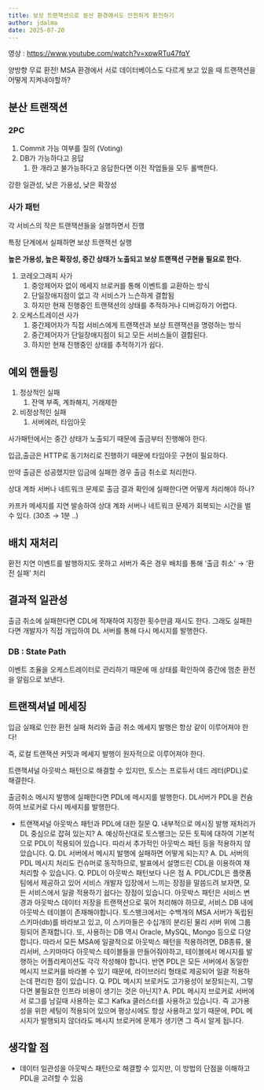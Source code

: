 ```yaml
---
title: 보상 트랜잭션으로 분산 환경에서도 안전하게 환전하기
author: jdalma
date: 2025-07-20
---
```


영상 : https://www.youtube.com/watch?v=xpwRTu47fqY

양방향 무료 환전! MSA 환경에서 서로 데이터베이스도 다르게 보고 있을 때 트랜잭션을 어떻게 지켜내야할까?

## 분산 트랜잭션

### 2PC

1. Commit 가능 여부를 질의 (Voting)
2. DB가 가능하다고 응답
   1. 한 개라고 불가능하다고 응답한다면 이전 작업들을 모두 롤백한다.

강한 일관성, 낮은 가용성, 낮은 확장성

### 사가 패턴

각 서비스의 작은 트랜잭션들을 실행하면서 진행

특정 단계에서 실패하면 보상 트랜잭션 실행

**높은 가용성, 높은 확장성, 중간 상태가 노출되고 보상 트랜잭션 구현을 필요로 한다.**

1. 코레오그래피 사가
   1. 중앙제어자 없이 메세지 브로커를 통해 이벤트를 교환하는 방식
   2. 단일장애지점이 없고 각 서비스가 느슨하게 결합됨
   3. 하지만 현재 진행중인 트랜잭션의 상태를 추적하거나 디버깅하기 어렵다.
2. 오케스트레이션 사가
   1. 중간제어자가 직접 서비스에게 트랜잭션과 보상 트랜잭션을 명령하는 방식
   2. 중간제어자가 단일장애지점이 되고 모든 서비스들이 결합된다.
   3. 하지만 현재 진행중인 상태를 추적하기가 쉽다.

## 예외 핸들링

1. 정상적인 실패
   1. 잔액 부족, 계좌해지, 거래제한
2. 비정상적인 실패
   1. 서버에러, 타임아웃

사가패턴에서는 중간 상태가 노출되기 때문에 출금부터 진행해야 한다.

입금,출금은 HTTP로 동기처리로 진행하기 때문에 타임아웃 구현이 필요하다.

만약 출금은 성공했지만 입금에 실패한 경우 출금 취소로 처리한다.

상대 계좌 서버나 네트워크 문제로 출금 결과 확인에 실패한다면 어떻게 처리해야 하나?

카프카 메세지를 지연 발송하여 상대 계좌 서버나 네트워크 문제가 회복되는 시간을 벌 수 있다. (30초 → 1분 ..)

## 배치 재처리

환전 지연 이벤트를 발행하지도 못하고 서버가 죽은 경우 배치를 통해 ‘출금 취소’ → ‘환전 실패’ 처리

## 결과적 일관성

출금 취소에 실패한다면 CDL에 적재하여 지정한 횟수만큼 재시도 한다. 그래도 실패한다면 개발자가 직접 개입하여 DL 서버를 통해 다시 메시지를 발행한다.

### DB : State Path

이벤트 조율을 오케스트레이터로 관리하기 때문에 매 상태를 확인하여 중간에 멈춘 환전을 알림으로 보낸다.

## 트랜잭셔널 메세징

입금 실패로 인한 환전 실패 처리와 출금 취소 메세지 발행은 항상 같이 이루어져야 한다!

즉, 로컬 트랜잭션 커밋과 메세지 발행이 원자적으로 이루어져야 한다.

트랜잭셔널 아웃박스 패턴으로 해결할 수 있지만, 토스는 프로듀서 데드 레터(PDL)로 해결한다.

출금취소 메시지 발행에 실패한다면 PDL에 메시지를 발행한다. DL서버가 PDL을 컨슘하여 브로커로 다시 메세지를 발행한다.

- 트랜잭셔널 아웃박스 패턴과 PDL에 대한 질문
  Q. 내부적으로 메시징 발행 재처리가 DL 중심으로 잡혀 있는지?
  A. 예상하신대로 토스뱅크는 모든 토픽에 대하여 기본적으로 PDL이 적용되어 있습니다. 따라서 추가적인 아웃박스 패턴 등을 적용하지 않았습니다.
  Q. DL 서버에서 메시지 발행에 실패하면 어떻게 되는지?
  A. DL 서버의 PDL 메시지 처리도 컨슈머로 동작하므로, 발표에서 설명드린 CDL을 이용하여 재처리할 수 있습니다.
  Q. PDL이 아웃박스 패턴보다 나은 점
  A. PDL/CDL은 플랫폼 팀에서 제공하고 있어 서비스 개발자 입장에서 느끼는 장점을 말씀드려 보자면, 모든 서비스에서 일괄 적용하기 쉽다는 장점이 있습니다. 아웃박스 패턴은 서비스 변경과 아웃박스 데이터 저장을 트랜잭션으로 묶어 처리해야 하므로, 서비스 DB 내에 아웃박스 테이블이 존재해야합니다. 토스뱅크에서는 수백개의 MSA 서버가 독립된 스키마(db)를 바라보고 있고, 이 스키마들은 수십개의 분리된 물리 서버 위에 그룹핑되어 존재합니다. 또, 사용하는 DB 역시 Oracle, MySQL, Mongo 등으로 다양합니다. 따라서 모든 MSA에 일괄적으로 아웃박스 패턴을 적용하려면, DB종류, 물리서버, 스키마마다 아웃박스 테이블들을 만들어줘야하고, 테이블에서 메시지를 발행하는 어플리케이션도 각각 작성해야 합니다. 반면 PDL은 모든 서버에서 동일한 메시지 브로커를 바라볼 수 있기 때문에, 라이브러리 형태로 제공되어 일괄 적용하는데 편리한 점이 있습니다.
  Q. PDL 메시지 브로커도 고가용성이 보장되는지, 그렇다면 불필요한 인프라 비용이 생기는 것은 아닌지?
  A. PDL 메시지 브로커로 서버에서 로그를 남길때 사용하는 로그 Kafka 클러스터를 사용하고 있습니다. 즉 고가용성을 위한 세팅이 적용되어 있으며 평상시에도 항상 사용하고 있기 때문에, PDL 메시지가 발행되지 않더라도 메시지 브로커에 문제가 생기면 그 즉시 알게 됩니다.

## 생각할 점

- 데이터 일관성을 아웃박스 패턴으로 해결할 수 있지만, 이 방법의 단점을 이해하고 PDL을 고려할 수 있음
